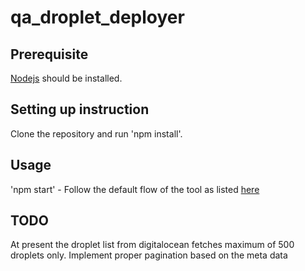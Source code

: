 # qa_droplet_deployer

## Prerequisite

[Nodejs](https://nodejs.org/en/download/) should be installed.
 
## Setting up instruction

Clone the repository and run 'npm install'.

## Usage

'npm start' - Follow the default flow of the tool as listed [here](/script_flow.md)

## TODO
  At present the droplet list from digitalocean fetches maximum of 500 droplets only.
  Implement proper pagination based on the meta data
